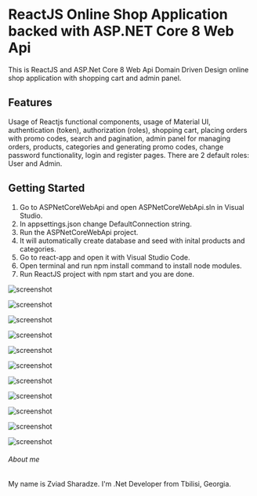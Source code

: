 # ReactJS Online Shop Application backed with ASP.NET Core 8 Web Api
This is ReactJS and ASP.Net Core 8 Web Api Domain Driven Design online shop application with shopping cart and admin panel.

## Features
Usage of Reactjs functional components, usage of Material UI, authentication (token), authorization (roles), shopping cart, placing orders with promo codes, search and pagination, admin panel for managing orders, products, categories and generating promo codes, change password functionality, login and register pages. There are 2 default roles: User and Admin.

## Getting Started
1. Go to ASPNetCoreWebApi and open ASPNetCoreWebApi.sln in Visual Studio.
2. In appsettings.json change DefaultConnection string.
3. Run the ASPNetCoreWebApi project.
4. It will automatically create database and seed with inital products and categories.
5. Go to react-app and open it with Visual Studio Code.
6. Open terminal and run npm install command to install node modules.
7. Run ReactJS project with npm start and you are done.

![screenshot](https://github.com/zsharadze/ReactJSNetCoreOnlineShopApp/blob/master/Capture1.png?raw=true)

![screenshot](https://github.com/zsharadze/ReactJSNetCoreOnlineShopApp/blob/master/Capture2.png?raw=true)

![screenshot](https://github.com/zsharadze/ReactJSNetCoreOnlineShopApp/blob/master/Capture3.png?raw=true)

![screenshot](https://github.com/zsharadze/ReactJSNetCoreOnlineShopApp/blob/master/Capture4.png?raw=true)

![screenshot](https://github.com/zsharadze/ReactJSNetCoreOnlineShopApp/blob/master/Capture5.png?raw=true)

![screenshot](https://github.com/zsharadze/ReactJSNetCoreOnlineShopApp/blob/master/Capture6.png?raw=true)

![screenshot](https://github.com/zsharadze/ReactJSNetCoreOnlineShopApp/blob/master/Capture7.png?raw=true)

![screenshot](https://github.com/zsharadze/ReactJSNetCoreOnlineShopApp/blob/master/Capture8.png?raw=true)

![screenshot](https://github.com/zsharadze/ReactJSNetCoreOnlineShopApp/blob/master/Capture9.png?raw=true)

![screenshot](https://github.com/zsharadze/ReactJSNetCoreOnlineShopApp/blob/master/Capture10.png?raw=true)

![screenshot](https://github.com/zsharadze/ReactJSNetCoreOnlineShopApp/blob/master/Capture11.png?raw=true)


###### About me
My name is Zviad Sharadze. I'm .Net Developer from Tbilisi, Georgia.
